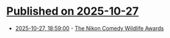 # [Published on 2025-10-27](index.md)

* [2025-10-27, 18:59:00](https://soylentnews.org/article.pl?sid=25/10/26/0946227&from=rss) - [The Nikon Comedy Wildlife Awards](https://soylentnews.org/article.pl?sid=25/10/26/0946227&from=rss)

